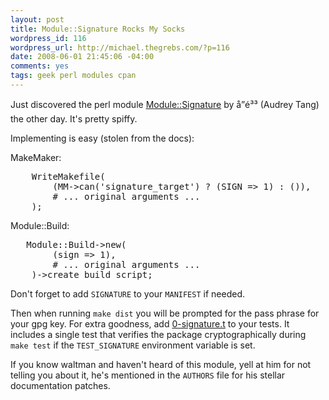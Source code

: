 ```yaml
--- 
layout: post
title: Module::Signature Rocks My Socks
wordpress_id: 116
wordpress_url: http://michael.thegrebs.com/?p=116
date: 2008-06-01 21:45:06 -04:00
comments: yes
tags: geek perl modules cpan
---
```

Just discovered the perl module <a href="http://search.cpan.org/~audreyt/Module-Signature/">Module::Signature</a> by å”é³³ (Audrey Tang) the other day.  It's pretty spiffy.

Implementing is easy (stolen from the docs):

MakeMaker:
<pre>    WriteMakefile(
        (MM->can('signature_target') ? (SIGN => 1) : ()),
        # ... original arguments ...
    );</pre>
Module::Build:
<pre>   Module::Build->new(
        (sign => 1),
        # ... original arguments ...
    )->create_build_script;</pre>

Don't forget to add <code>SIGNATURE</code> to your <code>MANIFEST</code> if needed.

Then when running <code>make dist</code> you will be prompted for the pass phrase for your gpg key.  For extra goodness, add <a href="http://search.cpan.org/src/AUDREYT/Module-Signature-0.55/t/0-signature.t">0-signature.t</a> to your tests.  It includes a single test that verifies the package cryptographically during <code>make test</code> if the <code>TEST_SIGNATURE</code> environment variable is set.

If you know waltman and haven't heard of this module, yell at him for not telling you about it, he's mentioned in the <code>AUTHORS</code> file for his stellar documentation patches.
